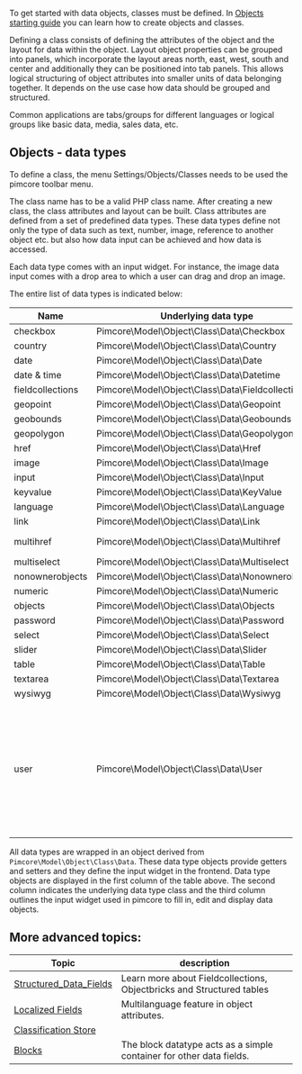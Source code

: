 


To get started with data objects, classes must be defined.
In [Objects starting guide](../../01_Getting_Started/06_Create_A_First_Project.md) you can learn how to create objects and classes.

Defining a class consists of defining the attributes of the object and the layout for data within the object. 
Layout object properties can be grouped into panels, which incorporate the layout areas north, east, west, south and center and additionally they can be positioned into tab panels. 
This allows logical structuring of object attributes into smaller units of data belonging together. 
It depends on the use case how data should be grouped and structured. 

Common applications are tabs/groups for different languages or logical groups like basic data, media, sales data, etc.

## Objects - data types

To define a class, the menu Settings/Objects/Classes needs to be used the pimcore toolbar menu. 

The class name has to be a valid PHP class name. 
After creating a new class, the class attributes and layout can be built.
Class attributes are defined from a set of predefined data types. 
These data types define not only the type of data such as text, number, image, reference to another object etc. but also how data input can be achieved and how data is accessed. 

Each data type comes with an input widget. 
For instance, the image data input comes with a drop area to which a user can drag and drop an image. 

The entire list of data types is indicated below:

| Name                     | Underlying data type                                        | Input widget                                                                                                                                                                                                                                                                                                                                                                                                                                                                    |
|--------------------------|-------------------------------------------------------------|---------------------------------------------------------------------------------------------------------------------------------------------------------------------------------------------------------------------------------------------------------------------------------------------------------------------------------------------------------------------------------------------------------------------------------------------------------------------------------|
| checkbox                 | Pimcore\\Model\\Object\\Class\\Data\\Checkbox               | checkbox                                                                                                                                                                                                                                                                                                                                                                                                                                                                        |
| country                  | Pimcore\\Model\\Object\\Class\\Data\\Country                | combo box with predefined country list from Zend_Locale                                                                                                                                                                                                                                                                                                                                                                                                                         |
| date                     | Pimcore\\Model\\Object\\Class\\Data\\Date                   | calendar date selector                                                                                                                                                                                                                                                                                                                                                                                                                                                          |
| date & time              | Pimcore\\Model\\Object\\Class\\Data\\Datetime               | calendar date selector + combo box for time                                                                                                                                                                                                                                                                                                                                                                                                                                     |
| fieldcollections         | Pimcore\\Model\\Object\\Class\\Data\\Fieldcollections       | A collection of fields                                                                                                                                                                                                                                                                                                                                                                                                                                                          |
| geopoint                 | Pimcore\\Model\\Object\\Class\\Data\\Geopoint               | google maps widget to find longitude/latitude                                                                                                                                                                                                                                                                                                                                                                                                                                   |
| geobounds                | Pimcore\\Model\\Object\\Class\\Data\\Geobounds              | google maps widget to define geographical bounds                                                                                                                                                                                                                                                                                                                                                                                                                                |
| geopolygon               | Pimcore\\Model\\Object\\Class\\Data\\Geopolygon             | google maps widget to define a geographical area                                                                                                                                                                                                                                                                                                                                                                                                                                |
| href                     | Pimcore\\Model\\Object\\Class\\Data\\Href                   | reference to a pimcore document, object or asset                                                                                                                                                                                                                                                                                                                                                                                                                                |
| image                    | Pimcore\\Model\\Object\\Class\\Data\\Image                  | drop area & preview for a pimcore asset                                                                                                                                                                                                                                                                                                                                                                                                                                         |
| input                    | Pimcore\\Model\\Object\\Class\\Data\\Input                  | text input field                                                                                                                                                                                                                                                                                                                                                                                                                                                                |
| keyvalue                 | Pimcore\\Model\\Object\\Class\\Data\\KeyValue               | key/value pairs                                                                                                                                                                                                                                                                                                                                                                                                                                                                 |
| language                 | Pimcore\\Model\\Object\\Class\\Data\\Language               | combo box with predefined language list from Zend_Locale                                                                                                                                                                                                                                                                                                                                                                                                                        |
| link                     | Pimcore\\Model\\Object\\Class\\Data\\Link                   | link selector with link target                                                                                                                                                                                                                                                                                                                                                                                                                                                  |
| multihref                | Pimcore\\Model\\Object\\Class\\Data\\Multihref              | collection of references to pimcore documents, objects, assets                                                                                                                                                                                                                                                                                                                                                                                                                  |
| multiselect              | Pimcore\\Model\\Object\\Class\\Data\\Multiselect            | combo box with multiple select                                                                                                                                                                                                                                                                                                                                                                                                                                                  |
| nonownerobjects          | Pimcore\\Model\\Object\\Class\\Data\\Nonownerobjects        | object relations which are owned by a different object                                                                                                                                                                                                                                                                                                                                                                                                                          |
| numeric                  | Pimcore\\Model\\Object\\Class\\Data\\Numeric                | spinner field for number input                                                                                                                                                                                                                                                                                                                                                                                                                                                  |
| objects                  | Pimcore\\Model\\Object\\Class\\Data\\Objects                | collection of pimcore object references                                                                                                                                                                                                                                                                                                                                                                                                                                         |
| password                 | Pimcore\\Model\\Object\\Class\\Data\\Password               | password field                                                                                                                                                                                                                                                                                                                                                                                                                                                                  |
| select                   | Pimcore\\Model\\Object\\Class\\Data\\Select                 | combo box                                                                                                                                                                                                                                                                                                                                                                                                                                                                       |
| slider                   | Pimcore\\Model\\Object\\Class\\Data\\Slider                 | number input with slider widget (min - max slider)                                                                                                                                                                                                                                                                                                                                                                                                                              |
| table                    | Pimcore\\Model\\Object\\Class\\Data\\Table                  | table input                                                                                                                                                                                                                                                                                                                                                                                                                                                                     |
| textarea                 | Pimcore\\Model\\Object\\Class\\Data\\Textarea               | textarea                                                                                                                                                                                                                                                                                                                                                                                                                                                                        |
| wysiwyg                  | Pimcore\\Model\\Object\\Class\\Data\\Wysiwyg                | text area with formatting options through a WYSIWYG editor                                                                                                                                                                                                                                                                                                                                                                                                                      |
| user                     | Pimcore\\Model\\Object\\Class\\Data\\User                   | combo box to select from all existing pimcore users (available since build 716) </br></br>In the user settings the object dependencies of each user are shown in the second tab panel.</br>All objects which reference the selected user are listed in a grid view.</br></br>If one needs to find out which objects hold a reference to a specific user, the ```Pimcore\\Tool\\Admin::getObjectsReferencingUser($userId)``` method can be used to find all referencing objects. |

All data types are wrapped in an object derived from ```Pimcore\Model\Object\Class\Data```. 
These data type objects provide getters and setters and they define the input widget in the frontend. 
Data type objects are displayed in the first column of the table above. 
The second column indicates the underlying data type class and the third column outlines the input widget used in pimcore to fill in, edit and display data objects.

## More advanced topics:

| Topic                                                                                                                       | description                                                                   |
|-----------------------------------------------------------------------------------------------------------------------------|-------------------------------------------------------------------------------|
| [Structured_Data_Fields](./03_Structured_Data_Fields/_index.md)                                           | Learn more about Fieldcollections, Objectbricks and Structured tables         |
| [Localized Fields](./12_Localized_Fields.md)                                                              | Multilanguage feature in object attributes.                                   |
| [Classification Store](./03_Structured_Data_Fields/08_Classification_Store.md)                            |                                                                               |
| [Blocks](./03_Structured_Data_Fields/16_Blocks.md)                                                        | The block datatype acts as a simple container for other data fields.          |

